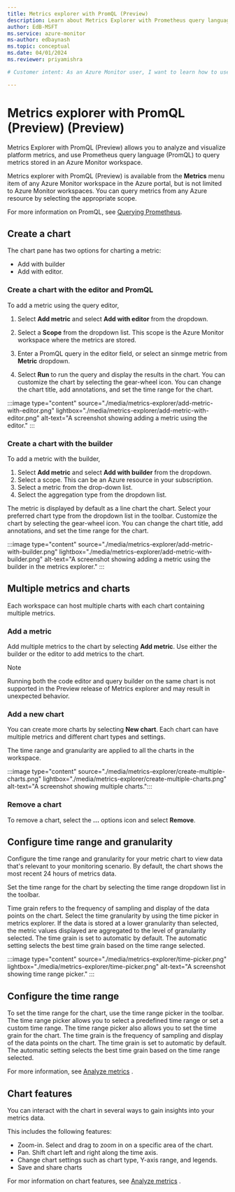 ```yaml
---
title: Metrics explorer with PromQL (Preview)
description: Learn about Metrics Explorer with Prometheus query language support.
author: EdB-MSFT
ms.service: azure-monitor
ms-author: edbaynash
ms.topic: conceptual
ms.date: 04/01/2024
ms.reviewer: priyamishra

# Customer intent: As an Azure Monitor user, I want to learn how to use Metrics Explorer with PromQL.

---
```


# Metrics explorer with PromQL (Preview) (Preview)

Metrics Explorer with PromQL (Preview) allows you to analyze and visualize platform metrics, and use Prometheus query language (PromQL) to query metrics stored in an Azure Monitor workspace.

Metrics explorer with PromQL (Preview) is available from the **Metrics** menu item of any Azure Monitor workspace in the Azure portal, but is not limited to Azure Monitor workspaces. You can query metrics from any Azure resource by selecting the appropriate scope.

For more information on PromQL, see [Querying Prometheus](https://prometheus.io/docs/prometheus/latest/querying/basics/).


## Create a chart

The chart pane has two options for charting a metric:
-  Add with builder
-  Add with editor.


### Create a chart with the editor and PromQL

To add a metric using the query editor,

1. Select **Add metric** and select **Add with editor** from the dropdown. 

1. Select a **Scope** from the dropdown list. This scope is the Azure Monitor workspace where the metrics are stored.
1. Enter a PromQL query in the editor field, or select an sinmge metric from **Metric** dropdown.
1. Select **Run** to run the query and display the results in the chart. You can customize the chart by selecting the gear-wheel icon. You can change the chart title, add annotations, and set the time range for the chart. 

:::image type="content" source="./media/metrics-explorer/add-metric-with-editor.png"  lightbox="./media/metrics-explorer/add-metric-with-editor.png"  alt-text="A screenshot showing adding a metric using the editor." :::

### Create a chart with the builder
To add a metric with the builder, 
1. Select **Add metric** and select **Add with builder** from the dropdown. 
1. Select a scope. This can be an Azure resource in your subscription.
1. Select a metric from the drop-down list.
1. Select the aggregation type from the dropdown list. 

The metric is displayed by default as a line chart the chart. Select your preferred chart type from the dropdown list in the toolbar. Customize the chart by selecting the gear-wheel icon. You can change the chart title, add annotations, and set the time range for the chart.

:::image type="content" source="./media/metrics-explorer/add-metric-with-builder.png" lightbox="./media/metrics-explorer/add-metric-with-builder.png"  alt-text="A screenshot showing adding a metric using the builder in the metrics explorer." :::


## Multiple metrics and charts 
Each workspace can host multiple charts with each chart containing multiple metrics.

### Add a metric

Add multiple metrics to the chart by selecting **Add metric**. Use either the builder or the editor to add metrics to the chart. 

> [!NOTE]
> Running both the code editor and query builder on the same chart is not supported in the Preview release of Metrics explorer and may result in unexpected behavior.


### Add a new chart

You can create more charts by selecting **New chart**. Each chart can have multiple metrics and different chart types and settings. 

The time range and granularity are applied to all the charts in the workspace.

:::image type="content" source="./media/metrics-explorer/create-multiple-charts.png" lightbox="./media/metrics-explorer/create-multiple-charts.png" alt-text="A screenshot showing multiple charts.":::

### Remove a chart

To remove a chart, select the **...** options icon and select **Remove**.

## Configure time range and granularity

Configure the time range and granularity for your metric chart to view data that's relevant to your monitoring scenario. By default, the chart shows the most recent 24 hours of metrics data.

Set the time range for the chart by selecting the time range dropdown list in the toolbar. 

Time grain refers to the frequency of sampling and display of the data points on the chart. Select the time granularity by using the time picker in metrics explorer. If the data is stored at a lower granularity than selected, the metric values displayed are aggregated to the level of granularity selected. The time grain is set to automatic by default. The automatic setting selects the best time grain based on the time range selected.


:::image type="content" source="./media/metrics-explorer/time-picker.png" lightbox="./media/metrics-explorer/time-picker.png"  alt-text="A screenshot showing time range picker." :::

## Configure the time range

To set the time range for the chart, use the time range picker in the toolbar. The time range picker allows you to select a predefined time range or set a custom time range. The time range picker also allows you to set the time grain for the chart. The time grain is the frequency of sampling and display of the data points on the chart. The time grain is set to automatic by default. The automatic setting selects the best time grain based on the time range selected.

For more information, see [Analyze metrics](aazure/azure-monitor/essentials/analyze-metrics#configure-the-time-range) .


## Chart features
You can interact with the chart in several ways to gain insights into your metrics data.

This includes the following features:
- Zoom-in. Select and drag to zoom in on a specific area of the chart.
- Pan. Shift chart left and right along the time axis.
- Change chart settings such as chart type, Y-axis range, and legends.
- Save and share charts

For mor information on chart features, see [Analyze metrics](aazure/azure-monitor/essentials/analyze-metrics) .



